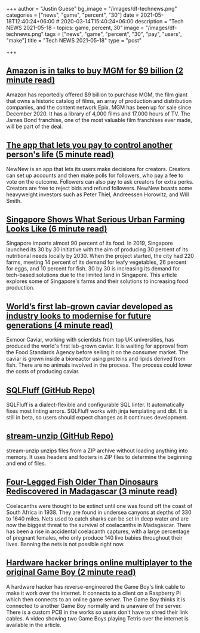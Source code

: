+++
author = "Justin Guese"
bg_image = "/images/df-technews.png"
categories = ["news", "game", "percent", "30"]
date = 2021-05-18T12:40:24+06:00 # 2020-03-14T15:40:24+06:00
description = "Tech NEWS 2021-05-18 - topics: game, percent, 30"
image = "/images/df-technews.png"
tags = ["news", "game", "percent", "30", "pay", "users", "make"]
title = "Tech NEWS 2021-05-18"
type = "post"

+++

## [Amazon is in talks to buy MGM for $9 billion (2 minute read)](https://www.theverge.com/2021/5/17/22441330/amazon-mgm-offer)

Amazon has reportedly offered $9 billion to purchase MGM, the film giant that owns a historic catalog of films, an array of production and distribution companies, and the content network Epix. MGM has been up for sale since December 2020. It has a library of 4,000 films and 17,000 hours of TV. The James Bond franchise, one of the most valuable film franchises ever made, will be part of the deal.

## [The app that lets you pay to control another person's life (5 minute read)](https://www.bbc.com/news/business-57085557)

NewNew is an app that lets its users make decisions for creators. Creators can set up accounts and then make polls for followers, who pay a fee to vote on the outcome. Followers can also pay to ask creators for extra perks. Creators are free to reject bids and refund followers. NewNew boasts some heavyweight investors such as Peter Thiel, Andreessen Horowitz, and Will Smith.

## [Singapore Shows What Serious Urban Farming Looks Like (6 minute read)](https://reasonstobecheerful.world/singapore-urban-farms-food-security/)

Singapore imports almost 90 percent of its food. In 2019, Singapore launched its 30 by 30 initiative with the aim of producing 30 percent of its nutritional needs locally by 2030. When the project started, the city had 220 farms, meeting 14 percent of its demand for leafy vegetables, 26 percent for eggs, and 10 percent for fish. 30 by 30 is increasing its demand for tech-based solutions due to the limited land in Singapore. This article explores some of Singapore's farms and their solutions to increasing food production.

## [World’s first lab-grown caviar developed as industry looks to modernise for future generations (4 minute read)](https://inews.co.uk/inews-lifestyle/food-and-drink/worlds-first-lab-grown-caviar-developed-as-industry-looks-to-modernise-for-future-generations-984509)

Exmoor Caviar, working with scientists from top UK universities, has produced the world's first lab-grown caviar. It is waiting for approval from the Food Standards Agency before selling it on the consumer market. The caviar is grown inside a bioreactor using proteins and lipids derived from fish. There are no animals involved in the process. The process could lower the costs of producing caviar.

## [SQLFluff (GitHub Repo)](https://github.com/sqlfluff/sqlfluff)

SQLFluff is a dialect-flexible and configurable SQL linter. It automatically fixes most linting errors. SQLFluff works with jinja templating and dbt. It is still in beta, so users should expect changes as it continues development.

## [stream-unzip (GitHub Repo)](https://github.com/uktrade/stream-unzip)

stream-unzip unzips files from a ZIP archive without loading anything into memory. It uses headers and footers in ZIP files to determine the beginning and end of files.

## [Four-Legged Fish Older Than Dinosaurs Rediscovered in Madagascar (3 minute read)](https://interestingengineering.com/four-legged-fish-older-than-dinosaurs-rediscovered-in-madagascar)

Coelacanths were thought to be extinct until one was found off the coast of South Africa in 1938. They are found in undersea canyons at depths of 330 to 1640 miles. Nets used to catch sharks can be set in deep water and are now the biggest threat to the survival of coelacanths in Madagascar. There has been a rise in accidental coelacanth captures, with a large percentage of pregnant females, who only produce 140 live babies throughout their lives. Banning the nets is not possible right now.

## [Hardware hacker brings online multiplayer to the original Game Boy (2 minute read)](https://techcrunch.com/2021/05/17/hardware-hacker-brings-online-multiplayer-to-the-original-game-boy/)

A hardware hacker has reverse-engineered the Game Boy's link cable to make it work over the internet. It connects to a client on a Raspberry Pi which then connects to an online game server. The Game Boy thinks it is connected to another Game Boy normally and is unaware of the server. There is a custom PCB in the works so users don't have to shred their link cables. A video showing two Game Boys playing Tetris over the internet is available in the article.

